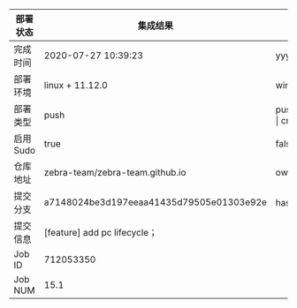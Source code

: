部署状态 | 集成结果 | 参考值
---|---|---
完成时间 | 2020-07-27 10:39:23 | yyyy-mm-dd hh:mm:ss
部署环境 | linux + 11.12.0 | window \| linux + stable
部署类型 | push | push \| pull_request \| api \| cron
启用Sudo | true | false \| true
仓库地址 | zebra-team/zebra-team.github.io | owner_name/repo_name
提交分支 | a7148024be3d197eeaa41435d79505e01303e92e | hash 16位
提交信息 | [feature] add pc lifecycle； |
Job ID   | 712053350 |
Job NUM  | 15.1 |
